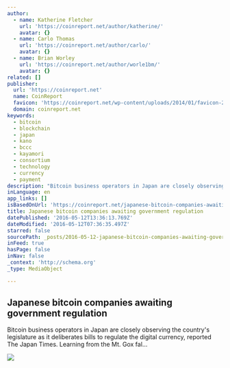 ```yaml
---
author:
  - name: Katherine Fletcher
    url: 'https://coinreport.net/author/katherine/'
    avatar: {}
  - name: Carlo Thomas
    url: 'https://coinreport.net/author/carlo/'
    avatar: {}
  - name: Brian Worley
    url: 'https://coinreport.net/author/worle1bm/'
    avatar: {}
related: []
publisher:
  url: 'https://coinreport.net'
  name: CoinReport
  favicon: 'https://coinreport.net/wp-content/uploads/2014/01/favicon-2.ico'
  domain: coinreport.net
keywords:
  - bitcoin
  - blockchain
  - japan
  - kano
  - bccc
  - kayamori
  - consortium
  - technology
  - currency
  - payment
description: "Bitcoin business operators in Japan are closely observing the country's legislature as it deliberates bills to regulate the digital currency, reported The Japan Times. Learning from the Mt. Gox fal..."
inLanguage: en
app_links: []
isBasedOnUrl: 'https://coinreport.net/japanese-bitcoin-companies-awaiting-government-regulation/'
title: Japanese bitcoin companies awaiting government regulation
datePublished: '2016-05-12T13:36:13.769Z'
dateModified: '2016-05-12T07:36:35.497Z'
starred: false
sourcePath: _posts/2016-05-12-japanese-bitcoin-companies-awaiting-government-regulation.md
inFeed: true
hasPage: false
inNav: false
_context: 'http://schema.org'
_type: MediaObject

---
```

<article style=""><h1>Japanese bitcoin companies awaiting government regulation</h1><p>Bitcoin business operators in Japan are closely observing the country's legislature as it deliberates bills to regulate the digital currency, reported The Japan Times. Learning from the Mt. Gox fal...</p><img src="https://coinreport.net/wp-content/uploads/2014/05/Flag_and_map_of_Japan-150x150.png" /></article>